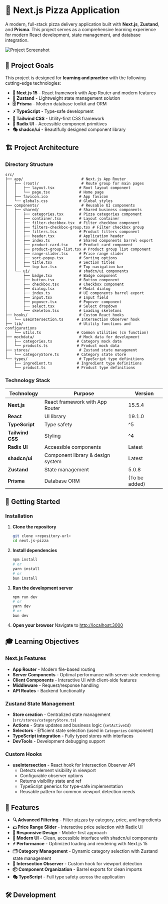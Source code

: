 # 🍕 Next.js Pizza Application

A modern, full-stack pizza delivery application built with **Next.js**, **Zustand**, and **Prisma**. This project serves as a comprehensive learning experience for modern React development, state management, and database integration.

![Project Screenshot](https://res.cloudinary.com/dislqyhio/image/upload/v1761939531/Screenshot_2025-10-31_203815_vbbs0k.png)

## 🎯 Project Goals

This project is designed for **learning and practice** with the following cutting-edge technologies:

- **🎨 Next.js 15** - React framework with App Router and modern features
- **🐻 Zustand** - Lightweight state management solution
- **🗄️ Prisma** - Modern database toolkit and ORM
- **⚡ TypeScript** - Type-safe development
- **🎨 Tailwind CSS** - Utility-first CSS framework
- **🧩 Radix UI** - Accessible component primitives
- **🎭 shadcn/ui** - Beautifully designed component library

## 🏗️ Project Architecture

### Directory Structure

```
src/
├── app/                          # Next.js App Router
│   ├── (root)/                   # Route group for main pages
│   │   ├── layout.tsx           # Root layout component
│   │   └── page.tsx             # Home page
│   ├── favicon.ico              # App favicon
│   └── globals.css              # Global styles
├── components/                   # Reusable UI components
│   ├── shared/                  # Shared business components
│   │   ├── categories.tsx       # Pizza categories component
│   │   ├── container.tsx        # Layout container
│   │   ├── filter-checkbox.tsx  # Filter checkbox component
│   │   ├── filters-checkbox-group.tsx # Filter checkbox group
│   │   ├── filters.tsx          # Product filters component
│   │   ├── header.tsx           # Application header
│   │   ├── index.ts             # Shared components barrel export
│   │   ├── product-card.tsx     # Product card component
│   │   ├── product-group-list.tsx # Product group list component
│   │   ├── range-slider.tsx     # Price range slider
│   │   ├── sort-popup.tsx       # Sorting options
│   │   ├── title.tsx            # Section titles
│   │   └── top-bar.tsx          # Top navigation bar
│   └── ui/                      # shadcn/ui components
│       ├── badge.tsx            # Badge component
│       ├── button.tsx           # Button component
│       ├── checkbox.tsx         # Checkbox component
│       ├── dialog.tsx           # Modal dialog
│       ├── index.ts             # UI components barrel export
│       ├── input.tsx            # Input field
│       ├── popover.tsx          # Popover component
│       ├── select.tsx           # Select dropdown
│       └── skeleton.tsx         # Loading skeletons
├── hooks/                       # Custom React hooks
│   └── useIntersection.ts      # Intersection Observer hook
├── lib/                         # Utility functions and configurations
│   └── utils.ts                # Common utilities (cn function)
├── mochdata/                    # Mock data for development
│   ├── categories.ts           # Category mock data
│   └── products.ts             # Product mock data
├── stores/                      # Zustand state management
│   └── categoryStore.ts        # Category state store
└── types/                       # TypeScript type definitions
    ├── ingredient.ts           # Ingredient type definitions
    └── product.ts              # Product type definitions
```

### Technology Stack

| Technology | Purpose | Version |
|------------|---------|---------|
| **Next.js** | React framework with App Router | 15.5.4 |
| **React** | UI library | 19.1.0 |
| **TypeScript** | Type safety | ^5 |
| **Tailwind CSS** | Styling | ^4 |
| **Radix UI** | Accessible components | Latest |
| **shadcn/ui** | Component library & design system | Latest |
| **Zustand** | State management | 5.0.8 |
| **Prisma** | Database ORM | (To be added) |

## 🚀 Getting Started


### Installation

1. **Clone the repository**
   ```bash
   git clone <repository-url>
   cd next.js-pizza
   ```

2. **Install dependencies**
   ```bash
   npm install
   # or
   yarn install
   # or
   bun install
   ```

3. **Run the development server**
   ```bash
   npm run dev
   # or
   yarn dev
   # or
   bun dev
   ```

4. **Open your browser**
   Navigate to [http://localhost:3000](http://localhost:3000)

## 🎓 Learning Objectives

### Next.js Features
- **App Router** - Modern file-based routing
- **Server Components** - Optimal performance with server-side rendering
- **Client Components** - Interactive UI with client-side features
- **Middleware** - Request/response handling
- **API Routes** - Backend functionality

### Zustand State Management
- **Store creation** - Centralized state management (`src/stores/categoryStore.ts`)
- **Actions** - State updates and business logic (`setActiveId`)
- **Selectors** - Efficient state selection (used in `Categories` component)
- **TypeScript integration** - Fully typed stores with interfaces
- **DevTools** - Development debugging support

### Custom Hooks
- **useIntersection** - React hook for Intersection Observer API
  - Detects element visibility in viewport
  - Configurable observer options
  - Returns visibility state and ref
  - TypeScript generics for type-safe implementation
  - Reusable pattern for common viewport detection needs

## 🍕 Features

- **🔍 Advanced Filtering** - Filter pizzas by category, price, and ingredients
- **💵 Price Range Slider** - Interactive price selection with Radix UI
- **📱 Responsive Design** - Mobile-first approach
- **🎨 Modern UI** - Clean, accessible interface with shadcn/ui components
- **⚡ Performance** - Optimized loading and rendering with Next.js 15
- **🗂️ Category Management** - Dynamic category selection with Zustand state management
- **🎯 Intersection Observer** - Custom hook for viewport detection
- **📦 Component Organization** - Barrel exports for clean imports
- **🎭 TypeScript** - Full type safety across the application

## 🛠️ Development


